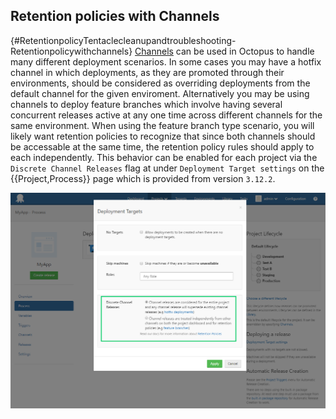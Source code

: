## Retention policies with Channels
{#RetentionpolicyTentaclecleanupandtroubleshooting-Retentionpolicywithchannels}
[Channels](/docschannels.md) can be used in Octopus to handle many different deployment scenarios. In some cases you may have a hotfix channel in which deployments, as they are promoted through their environments, should be considered as overriding deployments from the default channel for the given enviroment. Alternatively you may be using channels to deploy feature branches which involve having several concurrent releases active at any one time across different channels for the same environment. When using the feature branch type scenario, you will likely want retention policies to recognize that since both channels should be accessable at the same time, the retention policy rules should apply to each independently. This behavior can be enabled for each project via the `Discrete Channel Releases` flag at under `Deployment Target settings` on the {{Project,Process}} page which is provided from version `3.12.2`.

![Discrete Channel Release](/docs/images/discrete-channel-release.png "width=500")
